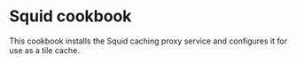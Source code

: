 # Squid cookbook

This cookbook installs the Squid caching proxy service and configures it for use
as a tile cache.
